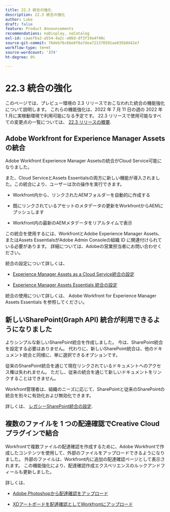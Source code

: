 ```yaml
---
title: 22.3 統合の強化
description: 22.3 統合の強化
author: Luke
draft: false
feature: Product Announcements
recommendations: noDisplay, noCatalog
exl-id: caaef6a2-a554-4a2c-a86d-df3f19a4f40c
source-git-commit: 76deb76c66e8f8a7dea721378591ae035b8d42e7
workflow-type: tm+mt
source-wordcount: '374'
ht-degree: 0%

---
```


# 22.3 統合の強化

このページでは、プレビュー環境の 2.3 リリースでおこなわれた統合の機能強化について説明します。 これらの機能強化は、2022 年 7 月 11 日の週の 2022 年 1 月に実稼動環境で利用可能になる予定です。 22.3 リリースで使用可能なすべての変更点の一覧については、 [22.3 リリースの概要](/help/quicksilver/product-announcements/product-releases/22.3-release-activity/22-3-release-overview.md).

## Adobe Workfront for Experience Manager Assetsの統合

Adobe Workfront Experience Manager Assetsの統合がCloud Service可能になりました。

また、Cloud ServiceとAssets Essentialsの両方に新しい機能が導入されました。この統合により、ユーザーは次の操作を実行できます。

* Workfront内から、リンクされたAEMフォルダーを自動的に作成する

* 既にリンクされているアセットのメタデータの更新をWorkfrontからAEMにプッシュします

* Workfront内の最新のAEMメタデータをリアルタイムで表示


この統合を使用するには、WorkfrontとAdobe Experience Manager Assets、またはAssets EssentialsがAdobe Admin Consoleの組織 ID に関連付けられている必要があります。 詳細については、Adobeの営業担当者にお問い合わせください。

統合の設定について詳しくは、

* [Experience Manager Assets as a Cloud Service統合の設定](/help/quicksilver/administration-and-setup/configure-integrations/configure-aacs-integration.md)

* [Experience Manager Assets Essentials 統合の設定](/help/quicksilver/documents/adobe-workfront-for-experience-manager-assets-essentials/setup-asset-essentials.md)


統合の使用について詳しくは、 Adobe Workfront for Experience Manager Assets Essentials を参照してください。

## 新しいSharePoint(Graph API) 統合が利用できるようになりました

よりシンプルな新しいSharePoint統合を作成しました。 今は、SharePoint統合を設定する必要はありません。 代わりに、新しいSharePoint統合は、他のドキュメント統合と同様に、単に選択できるオプションです。

従来のSharePoint統合を通じて現在リンクされているドキュメントへのアクセス権は失われません。 ただし、従来の統合を通じて新しいドキュメントをリンクすることはできません。

Workfront管理者は、組織のニーズに応じて、SharePointと従来のSharePointの統合を別々に有効化および無効化できます。

詳しくは、 [レガシーSharePoint統合の設定](/help/quicksilver/administration-and-setup/configure-integrations/configure-sharepoint-integration.md).

## 複数のファイルを 1 つの配達確認でCreative Cloudプラグインで結合

Workfrontで複数ファイルの配達確認を作成するために、Adobe Workfrontで作成したコンテンツを使用して、外部のファイルをアップロードできるようになりました。 外部のファイルは、Workfront内に追加の配達確認ページとして表示されます。 この機能強化により、配達確認作成エクスペリエンスのルックアンドフィールも更新しました。

詳しくは、

* [Adobe Photoshopから配達確認をアップロード](/help/quicksilver/workfront-integrations-and-apps/adobe-workfront-for-creative-cloud/wf-cc-proofs-ps.md)

* [XDアートボードを配達確認としてWorkfrontにアップロード](/help/quicksilver/workfront-integrations-and-apps/adobe-workfront-for-creative-cloud/wf-adobe-xd-proofs.md)
